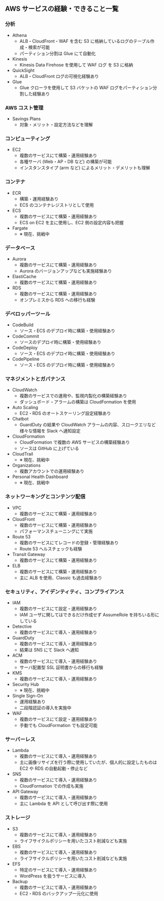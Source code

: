 ## AWS サービスの経験・できること一覧

### 分析
- Athena
	- ALB・CloudFront・WAF を含む S3 に格納しているログのテーブル作成・検索が可能
	- パーティション分割は Glue にて自動化
- Kinesis
	- Kinesis Data Firehose を使用して WAF ログ を S3 に格納
- QuickSight
	- ALB・CloudFront ログの可視化経験あり
- Glue
	- Glue クローラを使用して S3 バケットの WAF ログをパーティション分割した経験あり

### AWS コスト管理
- Savings Plans
	- 対象・メリット・設定方法などを理解

### コンピューティング
- EC2
	- 複数のサービスにて構築・運用経験あり
	- 各種サーバ (Web・AP・DB など) の構築が可能
	- インスタンスタイプ (arm など) によるメリット・デメリットも理解

### コンテナ
- ECR
	- 構築・運用経験あり
	- ECS のコンテナレジストリとして使用
- ECS
	- 複数のサービスにて構築・運用経験あり
	- ECS on EC2 を主に使用し、EC2 側の設定内容も把握
- Fargate
	- ※ 現在、挑戦中

### データベース
- Aurora
	- 複数のサービスにて構築・運用経験あり
	- Aurora のバージョンアップなども実施経験あり
- ElastiCache
	- 複数のサービスにて構築・運用経験あり
- RDS
	- 複数のサービスにて構築・運用経験あり
	- オンプレミスから RDS への移行も経験

### デベロッパーツール
- CodeBuild
	- ソース・ECS のデプロイ時に構築・使用経験あり
- CodeCommit
	- ソースのデプロイ時に構築・使用経験あり
- CodeDeploy
	- ソース・ECS のデプロイ時に構築・使用経験あり
- CodePipeline
	- ソース・ECS のデプロイ時に構築・使用経験あり

### マネジメントとガバナンス
- CloudWatch
	- 複数のサービスでの運用や、監視内製化の構築経験あり
	- ダッシュボード・アラームの構築は CloudFormation を使用
- Auto Scaling
	- EC2・RDS のオートスケーリング設定経験あり
- Chatbot
	- GuardDuty の結果や CloudWatch アラームの内容、スロークエリなど様々な情報を Slack へ通知設定
- CloudFormation
	- CloudFormation で複数の AWS サービスの構築経験あり
	- ソースは GitHub に上げている
- CloudTrail
	- ※ 現在、挑戦中
- Organizations
	- 複数アカウントでの運用経験あり
- Personal Health Dashboard
	- ※ 現在、挑戦中

### ネットワーキングとコンテンツ配信
- VPC
	- 複数のサービスにて構築・運用経験あり
- CloudFront
	- 複数のサービスにて構築・運用経験あり
	- パフォーマンスチューニングにて実施
- Route 53
	- 複数のサービスにてレコードの登録・管理経験あり
	- Route 53 ヘルスチェックも経験
- Transit Gateway
	- 複数のサービスにて構築・運用経験あり
- ELB
	- 複数のサービスにて構築・運用経験あり
	- 主に ALB を使用、Classic も過去経験あり

### セキュリティ、アイデンティティ、コンプライアンス
- IAM
	- 複数のサービスにて設定・運用経験あり
	- IAM ユーザに関してはできるだけ作成せず AssumeRole を持ちいる形にしている
- Detective
	- 複数のサービスにて導入・運用経験あり
- GuardDuty
	- 複数のサービスにて導入・運用経験あり
	- 結果は SNS にて Slack へ通知
- ACM
	- 複数のサービスにて導入・運用経験あり
	- サーバ配置型 SSL 証明書からの移行も経験
- KMS
	- 複数のサービスにて導入・運用経験あり
- Security Hub
	- ※ 現在、挑戦中
- Single Sign-On
	- 運用経験あり
	- 二段階認証の導入を実施中
- WAF
	- 複数のサービスにて設定・運用経験あり
	- 手動でも CloudFormation でも設定可能

### サーバーレス
- Lambda
	- 複数のサービスにて導入・運用経験あり
	- 主に画像リサイズを行う際に使用していたが、個人的に設定したものは EC2 や RDS の自動起動・停止など
- SNS
	- 複数のサービスにて導入・運用経験あり
	- CloudFormation での作成も実施
- API Gateway
	- 複数のサービスにて導入・運用経験あり
	- 主に Lambda を API として呼び出す際に使用

### ストレージ
- S3
	- 複数のサービスにて導入・運用経験あり
	- ライフサイクルポリシーを用いたコスト削減なども実施
- EBS
	- 複数のサービスにて導入・運用経験あり
	- ライフサイクルポリシーを用いたコスト削減なども実施
- EFS
	- 特定のサービスにて導入・運用経験あり
	- WordPress を扱うサービスに導入
- Backup
	- 複数のサービスにて導入・運用経験あり
	- EC2・RDS のバックアップ一元化に使用

